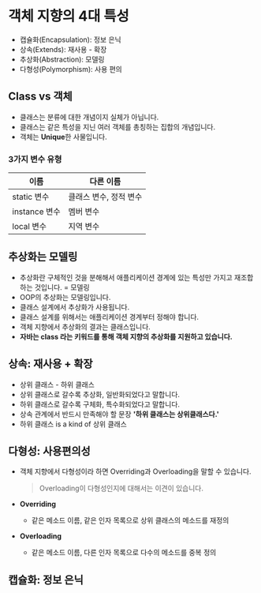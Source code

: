 # 객체 지향의 4대 특성
* 캡슐화(Encapsulation): 정보 은닉
* 상속(Extends): 재사용 - 확장
* 추상화(Abstraction): 모델링
* 다형성(Polymorphism): 사용 편의

## Class vs 객체
* 클래스는 분류에 대한 개념이지 실체가 아닙니다.
* 클래스는 같은 특성을 지닌 여러 객체를 총칭하는 집합의 개념입니다.
* 객체는 **Unique**한 사물입니다.

### 3가지 변수 유형
이름 | 다른 이름
-----|-----
static 변수 | 클래스 변수, 정적 변수
instance 변수 | 멤버 변수
local 변수 | 지역 변수

## 추상화는 모델링
* 추상화란 구체적인 것을 분해해서 애플리케이션 경계에 있는 특성만 가지고 재조합하는 것입니다. = 모델링
* OOP의 추상화는 모델링입니다.
* 클래스 설계에서 추상화가 사용됩니다.
* 클래스 설계를 위해서는 애플리케이션 경계부터 정해야 합니다.
* 객체 지향에서 추상화의 결과는 클래스입니다.
* **자바는 class 라는 키워드를 통해 객체 지향의 추상화를 지원하고 있습니다.**

## 상속: 재사용 + 확장
* 상위 클래스 - 하위 클래스
* 상위 클래스로 갈수록 추상화, 일반화되었다고 말합니다.
* 하위 클래스로 갈수록 구체화, 특수화되었다고 말합니다.
* 상속 관계에서 반드시 만족해야 할 문장 **'하위 클래스는 상위클래스다.'**
* 하위 클래스 is a kind of 상위 클래스

## 다형성: 사용편의성
* 객체 지향에서 다형성이라 하면 Overriding과 Overloading을 말할 수 있습니다.
    > Overloading이 다형성인지에 대해서는 이견이 있습니다.
* **Overriding**
    * 같은 메소드 이름, 같은 인자 목록으로 상위 클래스의 메소드를 재정의
    
* **Overloading**
    * 같은 메소드 이름, 다른 인자 목록으로 다수의 메소드를 중복 정의
    
## 캡슐화: 정보 은닉
